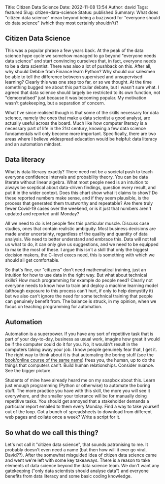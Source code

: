 Title: Citizen Data Science
Date: 2022-11-08 13:54
Author: david
Tags: featured
Slug: citizen-data-science
Status: published
Summary: What does "citizen data science" mean beyond being a buzzword for "everyone should do data science" (which they most certainly shouldn't)?

## Citizen Data Science

This was a popular phrase a few years back. At the peak of the data science hype cycle we somehow managed to go beyond "everyone needs data science" and start convincing ourselves that, in fact, everyone needs to be a data scientist. There was also a lot of pushback on this. After all, why should Debbie from Finance learn Python? Why should our salesmen be able to tell the difference between supervised and unsupervised learning? Clearly this was one step too far, or so we thought. At the time something bugged me about this particular debate, but I wasn't sure what. I agreed that data science should largely be restricted to its own function, not "democratised" just because it was becoming popular. My motivation wasn't gatekeeping, but a separation of concern. 

What I've since realised though is that some of the skills necessary for data science, namely the ones that make a data scientist a good analyst, are actually useful across the board. Much like how computer literacy is a necessary part of life in the 21st century, knowing a few data science fundamentals will only become more important. Specifically, there are two areas where I believe widespread education would be helpful: data literacy and an automation mindset.

## Data literacy

What is data literacy exactly? There need not be a societal push to teach everyone confidence intervals and probability theory. You can be data literate without linear algebra. What most people need is an intuition to always be sceptical about data-driven findings, question every result, and put it in the wider context. Does this chart show what it claims to show? Do these reported numbers make sense, and if they seem plausible, is the process that generated them trustworthy and repeatable? Are there truly fewer Covid-19 cases over the weekend, or is it just that numbers aren't updated and reported until Monday?

All we need to do is let people flex this particular muscle. Discuss case studies, ones that contain realistic ambiguity. Most business decisions are made under uncertainty, regardless of the quality and quantity of data analysis. We need to better understand and embrace this. Data will not tell us what to do, it can only give us suggestions, and we need to be equipped to make the most of these. I argue this isn't a skill that only the biggest decision makers, the C-level execs need, this is something with which we should all get comfortable.

So that's fine, our "citizens" don't need mathematical training, just an intuition for how to use data in the right way. But what about technical skills? How much programming for example do people need? Clearly not everyone needs to know how to train and deploy a machine learning model (although exposure to this process can't hurt, if only to help demystify it) but we also can't ignore the need for some technical training that people can genuinely benefit from. The balance is struck, in my opinion, when we focus on teaching programming for automation.

## Automation

Automation is a superpower. If you have any sort of repetitive task that is part of your day-to-day, business as usual work, imagine how great it would be if the computer could do it for you. No, it wouldn't result in the computers taking away your job. I know people genuinely fear that, I get it. The right way to think about it is that automating the boring stuff (see the [book/online course of the same name](https://automatetheboringstuff.com/)) frees you, the human, up to do the things that computers can't. Build human relationships. Consider nuance. See the bigger picture.

Students of mine have already heard me on my soapbox about this. Learn just enough programming (Python or otherwise) to automate the boring stuff. The more practice you have with this skill, the more you will see it everywhere, and the smaller your tolerance will be for manually doing repetitive tasks. You should get annoyed that a stakeholder demands a particular report emailed to them every Monday. Find a way to take yourself out of the loop. Got a bunch of spreadsheets to download from different web pages and collate once a week? Write a script for it.

## So what do we call this thing?

Let's not call it "citizen data science", that sounds patronising to me. It probably doesn't even need a name (but then how will it ever go viral, David??). After the somewhat misguided idea of citizen data science came and went we're left with some key takeaways. There is a reason to take elements of data science beyond the data science team. We don't want any gatekeeping ("only data scientists should analyse data") and everyone benefits from data literacy and some basic coding knowledge.
